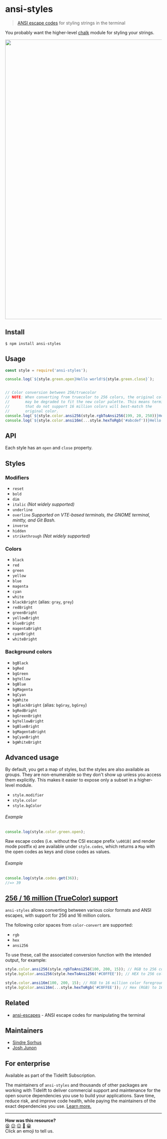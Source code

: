 # ansi-styles

> [ANSI escape codes](https://en.wikipedia.org/wiki/ANSI_escape_code#Colors_and_Styles) for styling strings in the terminal

You probably want the higher-level [chalk](https://github.com/chalk/chalk) module for styling your strings.

<img src="screenshot.svg" width="900">

## Install

```
$ npm install ansi-styles
```

## Usage

```js
const style = require('ansi-styles');

console.log(`${style.green.open}Hello world!${style.green.close}`);


// Color conversion between 256/truecolor
// NOTE: When converting from truecolor to 256 colors, the original color
//       may be degraded to fit the new color palette. This means terminals
//       that do not support 16 million colors will best-match the
//       original color.
console.log(`${style.color.ansi256(style.rgbToAnsi256(199, 20, 250))}Hello World${style.color.close}`)
console.log(`${style.color.ansi16m(...style.hexToRgb('#abcdef'))}Hello World${style.color.close}`)
```

## API

Each style has an `open` and `close` property.

## Styles

### Modifiers

- `reset`
- `bold`
- `dim`
- `italic` *(Not widely supported)*
- `underline`
- `overline` *Supported on VTE-based terminals, the GNOME terminal, mintty, and Git Bash.*
- `inverse`
- `hidden`
- `strikethrough` *(Not widely supported)*

### Colors

- `black`
- `red`
- `green`
- `yellow`
- `blue`
- `magenta`
- `cyan`
- `white`
- `blackBright` (alias: `gray`, `grey`)
- `redBright`
- `greenBright`
- `yellowBright`
- `blueBright`
- `magentaBright`
- `cyanBright`
- `whiteBright`

### Background colors

- `bgBlack`
- `bgRed`
- `bgGreen`
- `bgYellow`
- `bgBlue`
- `bgMagenta`
- `bgCyan`
- `bgWhite`
- `bgBlackBright` (alias: `bgGray`, `bgGrey`)
- `bgRedBright`
- `bgGreenBright`
- `bgYellowBright`
- `bgBlueBright`
- `bgMagentaBright`
- `bgCyanBright`
- `bgWhiteBright`

## Advanced usage

By default, you get a map of styles, but the styles are also available as groups. They are non-enumerable so they don't show up unless you access them explicitly. This makes it easier to expose only a subset in a higher-level module.

- `style.modifier`
- `style.color`
- `style.bgColor`

###### Example

```js
console.log(style.color.green.open);
```

Raw escape codes (i.e. without the CSI escape prefix `\u001B[` and render mode postfix `m`) are available under `style.codes`, which returns a `Map` with the open codes as keys and close codes as values.

###### Example

```js
console.log(style.codes.get(36));
//=> 39
```

## [256 / 16 million (TrueColor) support](https://gist.github.com/XVilka/8346728)

`ansi-styles` allows converting between various color formats and ANSI escapes, with support for 256 and 16 million colors.

The following color spaces from `color-convert` are supported:

- `rgb`
- `hex`
- `ansi256`

To use these, call the associated conversion function with the intended output, for example:

```js
style.color.ansi256(style.rgbToAnsi256(100, 200, 15)); // RGB to 256 color ansi foreground code
style.bgColor.ansi256(style.hexToAnsi256('#C0FFEE')); // HEX to 256 color ansi foreground code

style.color.ansi16m(100, 200, 15); // RGB to 16 million color foreground code
style.bgColor.ansi16m(...style.hexToRgb('#C0FFEE')); // Hex (RGB) to 16 million color foreground code
```

## Related

- [ansi-escapes](https://github.com/sindresorhus/ansi-escapes) - ANSI escape codes for manipulating the terminal

## Maintainers

- [Sindre Sorhus](https://github.com/sindresorhus)
- [Josh Junon](https://github.com/qix-)

## For enterprise

Available as part of the Tidelift Subscription.

The maintainers of `ansi-styles` and thousands of other packages are working with Tidelift to deliver commercial support and maintenance for the open source dependencies you use to build your applications. Save time, reduce risk, and improve code health, while paying the maintainers of the exact dependencies you use. [Learn more.](https://tidelift.com/subscription/pkg/npm-ansi-styles?utm_source=npm-ansi-styles&utm_medium=referral&utm_campaign=enterprise&utm_term=repo)


<!-- BEGIN GENERATED SECTION DO NOT EDIT -->

---

**How was this resource?**  
[😫](https://airtable.com/shrUJ3t7KLMqVRFKR?prefill_Repository=makersacademy/javascript-web-applications&prefill_File=resources/example-4/node_modules/pretty-format/node_modules/ansi-styles/readme.md&prefill_Sentiment=😫) [😕](https://airtable.com/shrUJ3t7KLMqVRFKR?prefill_Repository=makersacademy/javascript-web-applications&prefill_File=resources/example-4/node_modules/pretty-format/node_modules/ansi-styles/readme.md&prefill_Sentiment=😕) [😐](https://airtable.com/shrUJ3t7KLMqVRFKR?prefill_Repository=makersacademy/javascript-web-applications&prefill_File=resources/example-4/node_modules/pretty-format/node_modules/ansi-styles/readme.md&prefill_Sentiment=😐) [🙂](https://airtable.com/shrUJ3t7KLMqVRFKR?prefill_Repository=makersacademy/javascript-web-applications&prefill_File=resources/example-4/node_modules/pretty-format/node_modules/ansi-styles/readme.md&prefill_Sentiment=🙂) [😀](https://airtable.com/shrUJ3t7KLMqVRFKR?prefill_Repository=makersacademy/javascript-web-applications&prefill_File=resources/example-4/node_modules/pretty-format/node_modules/ansi-styles/readme.md&prefill_Sentiment=😀)  
Click an emoji to tell us.

<!-- END GENERATED SECTION DO NOT EDIT -->
